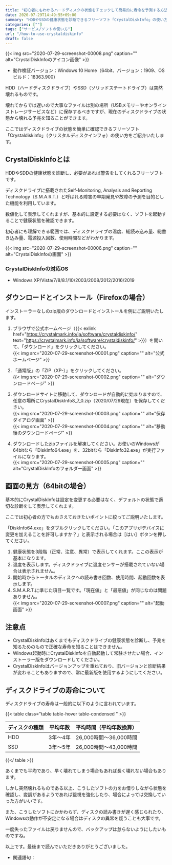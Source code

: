 ```yaml
---
title: "初心者にもわかるハードディスクの状態をチェックして簡易的に寿命を予測する方法"
date: 2020-07-29T14:49:55+09:00
summary: "HDDやSSDの健康状態を診断できるフリーソフト「CrystalDiskInfo」の使い方をご紹介いたします。"
categories: [""]
tags: ["サービス/ソフトの使い方"]
url: "/how-to-use-crystaldiskinfo"
draft: false
---
```


{{< img src="2020-07-29-screenshot-00008.png" caption="" alt="CrystalDiskInfoのアイコン画像" >}}

- 動作検証バージョン：Windows 10 Home（64bit、バージョン：1909、OSビルド：18363.900）

HDD（ハードディスクドライブ）やSSD（ソリッドステートドライブ）は突然壊れるものです。

壊れてからでは遅いので大事なファイルは別の場所（USBメモリーやオンラインストレージサービスなど）に保存するべきですが、現在のディスクドライブの状態から壊れる予兆を知ることができます。

ここではディスクドライブの状態を簡単に確認できるフリーソフト「Crystaldiskinfo」（クリスタルディスクインフォ）の使い方をご紹介いたします。

## CrystalDiskInfoとは

HDDやSDDの健康状態を診断し、必要があれば警告をしてくれるフリーソフトです。

ディスクドライブに搭載されたSelf-Monitoring, Analysis and Reporting Technology（S.M.A.R.T.）と呼ばれる障害の早期発見や故障の予測を目的とした機能を利用しています。

数値化して表示してくれますが、基本的に設定する必要はなく、ソフトを起動することで健康状態を確認できます。

初心者にも理解できる範囲では、ディスクドライブの温度、総読み込み量、総書き込み量、電源投入回数、使用時間などがわかります。

{{< img src="2020-07-29-screenshot-00006.png" caption="" alt="CrystalDiskInfoの画面" >}}

### CrystalDiskInfoの対応OS

- Windows XP/Vista/7/8/8.1/10/2003/2008/2012/2016/2019

## ダウンロードとインストール（Firefoxの場合）

インストーラーなしのzip版のダウンロードとインストールを例にご説明いたします。

1. ブラウザで公式ホームページ（{{< exlink href="https://crystalmark.info/ja/software/crystaldiskinfo/" text="https://crystalmark.info/ja/software/crystaldiskinfo/" >}}）を開いて、「ダウンロード」をクリックしてください。  
{{< img src="2020-07-29-screenshot-00001.png" caption="" alt="公式ホームページ" >}}

2. 「通常版」の「ZIP（XP-）」をクリックしてください。  
{{< img src="2020-07-29-screenshot-00002.png" caption="" alt="ダウンロードページ" >}}

3. ダウンロードサイトに移動して、ダウンロードが自動的に始まりますので、任意の場所にCrystalDiskInfo8_7_0.zip（2020/07/29現在）を保存してください。  
{{< img src="2020-07-29-screenshot-00003.png" caption="" alt="保存ダイアログ画面" >}}  
{{< img src="2020-07-29-screenshot-00004.png" caption="" alt="移動後のダウンロードページ" >}}

4. ダウンロードしたzipファイルを解凍してください。お使いのWindowsが64bitなら「DiskInfo64.exe」を、32bitなら「DiskInfo32.exe」が実行ファイルになります。  
{{< img src="2020-07-29-screenshot-00005.png" caption="" alt="CrystalDiskInfoのフォルダー画面" >}}

## 画面の見方（64bitの場合）

基本的にCrystalDiskInfoは設定を変更する必要はなく、デフォルトの状態で適切な診断をして表示してくれます。

ここでは初心者の方でもおさえておきたいポイントに絞ってご説明いたします。

「DiskInfo64.exe」をダブルクリックしてください。「このアプリがデバイスに変更を加えることを許可しますか？」と表示される場合は［はい］ボタンを押してください。

1. 健康状態を3段階（正常、注意、異常）で表示してくれます。ここの表示が基本になります。
2. 温度を表示します。ディスクドライブに温度センサーが搭載されていない場合は表示されません。
3. 開始時からトータルのディスクへの読み書き回数、使用時間、起動回数を表示します。 
4. S.M.A.R.T.に準じた項目一覧です。「現在値」と「最悪値」が同じなのは問題ありません。  
{{< img src="2020-07-29-screenshot-00007.png" caption="" alt="起動画面" >}}

## 注意点

- CrystalDiskInfoはあくまでもディスクドライブの健康状態を診断し、予兆を知るためのもので正確な寿命を知ることはできません。
- Windows起動時にCrystalDiskInfoを自動起動して常駐させたい場合、インストーラー版をダウンロードしてください。
- CrystalDiskInfoはバージョンアップを重ねており、旧バージョンと診断結果が変わることもありますので、常に最新版を使用するようにしてください。

## ディスクドライブの寿命について

ディスクドライブの寿命は一般的に以下のように言われています。

{{< table class="table table-hover table-condensed " >}}

ディスクの種類|平均年数|平均時間（平均年数換算）
---|---|---
HDD|3年～4年|26,000時間～36,000時間
SSD|3年～5年|26,000時間～43,000時間 

{{</ table >}}

あくまでも平均であり、早く壊れてしまう場合もあれば長く壊れない場合もあります。

しかし突然壊れるものである以上、こうしたソフトの力をお借りしながら状態を確認し、変調があるようであれば監視を強化したり、場合によっては交換していった方がいいです。

また、こうしたソフトにかかわらず、ディスクの読み書きが遅く感じられたり、Windowsの動作が不安定になる場合はディスクの異常を疑うことも大事です。

一度失ったファイルは戻りませんので、バックアップは怠らないようにしたいものですね。

以上です。最後まで読んでいただきありがとうございました。

- 関連語句：
